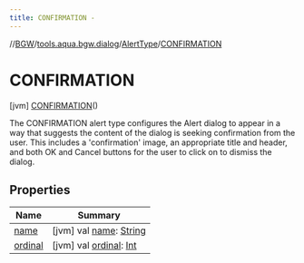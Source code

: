 ```yaml
---
title: CONFIRMATION -
---
```

//[BGW](../../../../index.md)/[tools.aqua.bgw.dialog](../../index.md)/[AlertType](../index.md)/[CONFIRMATION](index.md)



# CONFIRMATION  
 [jvm] [CONFIRMATION](index.md)()  


The CONFIRMATION alert type configures the Alert dialog to appear in a way that suggests the content of the dialog is seeking confirmation from the user. This includes a 'confirmation' image, an appropriate title and header, and both OK and Cancel buttons for the user to click on to dismiss the dialog.

   


## Properties  
  
|  Name |  Summary | 
|---|---|
| <a name="tools.aqua.bgw.dialog/AlertType.CONFIRMATION/name/#/PointingToDeclaration/"></a>[name](name.md)| <a name="tools.aqua.bgw.dialog/AlertType.CONFIRMATION/name/#/PointingToDeclaration/"></a> [jvm] val [name](name.md): [String](https://kotlinlang.org/api/latest/jvm/stdlib/kotlin/-string/index.html)   <br>|
| <a name="tools.aqua.bgw.dialog/AlertType.CONFIRMATION/ordinal/#/PointingToDeclaration/"></a>[ordinal](ordinal.md)| <a name="tools.aqua.bgw.dialog/AlertType.CONFIRMATION/ordinal/#/PointingToDeclaration/"></a> [jvm] val [ordinal](ordinal.md): [Int](https://kotlinlang.org/api/latest/jvm/stdlib/kotlin/-int/index.html)   <br>|

